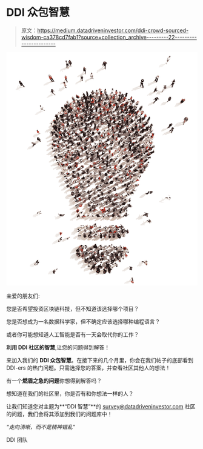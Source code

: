 # DDI 众包智慧

> 原文：<https://medium.datadriveninvestor.com/ddi-crowd-sourced-wisdom-ca378cd7fab1?source=collection_archive---------22----------------------->

![](img/2a316021e6be8050d4e1f4672d704c49.png)

亲爱的朋友们:

您是否希望投资区块链科技，但不知道该选择哪个项目？

您是否想成为一名数据科学家，但不确定应该选择哪种编程语言？

或者你可能想知道人工智能是否有一天会取代你的工作？

**利用 DDI 社区的智慧**,让您的问题得到解答！

来加入我们的 **DDI 众包智慧**。在接下来的几个月里，你会在我们帖子的底部看到 DDI-ers 的热门问题。只需选择您的答案，并查看社区其他人的想法！

有一个**燃眉之急的问题**你想得到解答吗？

想知道在我们的社区里，你是否有和你想法一样的人？

让我们知道您对主题为**“DDI 智慧”**的 survey@datadriveninvestor.com 社区的问题，我们会将其添加到我们的问题库中！

*“走向清晰，而不是精神错乱”*

DDI 团队